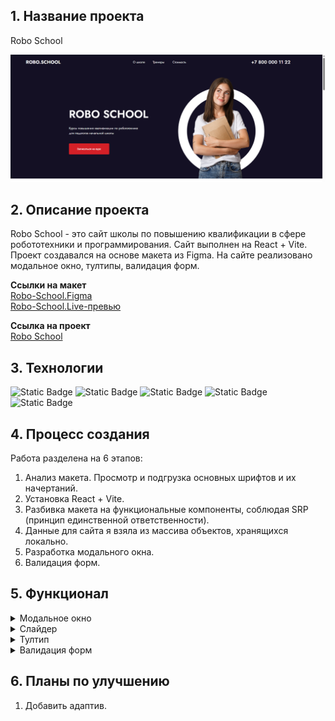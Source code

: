 <h2>1. Название проекта</h2>
<p>Robo School</p>
<img src='public/robo-school-preview.png'>
<h2>2. Описание проекта</h2>
<p>Robo School - это сайт школы по повышению квалификации в сфере робототехники и программирования. Сайт выполнен на React + Vite. Проект создавался на основе макета из Figma. На сайте реализовано модальное окно, тултипы, валидация форм.</p>
<p>
  <strong>Ссылки на макет</strong>
  <br>
  <a href='https://www.figma.com/design/bSxMNm0CRXFcHQzke8C8W5/ROBO-SCHOOL?node-id=0-1&p=f&t=Gmszg8I6kDLwJvrg-0'>Robo-School.Figma</a>
  <br>
  <a href='https://live.verstaem.online/robo-school/'>Robo-School.Live-превью</a>
</p>
<p>
  <strong>Ссылка на проект</strong>
  <br>
  <a href='https://renadellaa.github.io/robo-school/'>Robo School</a>
</p>
<h2>3. Технологии</h2>
<div style="
  display: inline;
">
  <img alt="Static Badge" src="https://img.shields.io/badge/React-blue">
  <img alt="Static Badge" src="https://img.shields.io/badge/JavaScript-yellow">
  <img alt="Static Badge" src="https://img.shields.io/badge/HTML-orange">
  <img alt="Static Badge" src="https://img.shields.io/badge/CSS-%235757FF">
  <img alt="Static Badge" src="https://img.shields.io/badge/Figma-%23EC3F3F">
</div>
<h2>4. Процесс создания</h2>
<p>Работа разделена на 6 этапов:</p>
<ol>
  <li>Анализ макета. Просмотр и подгрузка основных шрифтов и их начертаний.</li>
  <li>Установка React + Vite.</li>
  <li>Разбивка макета на функциональные компоненты, соблюдая SRP (принцип единственной ответственности).</li>
  <li>Данные для сайта я взяла из массива объектов, хранящихся локально.</li>
  <li>Разработка модального окна.</li>
  <li>Валидация форм.</li>
</ol>
<h2>5. Функционал</h2>
<details>
  <summary>Модальное окно</summary>
  <img src='public/Robo-School-modal.gif'>
</details>
<details>
  <summary>Слайдер</summary>
  <img src='public/Robo-School-slider.gif'>
</details>
<details>
  <summary>Тултип</summary>
  <img src='public/Robo-School-tooltip.gif'>
</details>
<details>
  <summary>Валидация форм</summary>
  <img src='public/Robo-School-form.gif'>
</details>
<h2>6. Планы по улучшению</h2>
<ol>
  <li>Добавить адаптив.</li>
</ol>
